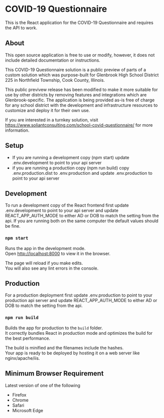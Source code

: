 # COVID-19 Questionnaire
This is the React application for the COVID-19 Questionnaire and requires the API to work.

## About

This open source application is free to use or modify, however, it does not include detailed documentation or instructions.

This COVID-19 Questionnaire solution is a public preview of parts of a custom solution which was purpose-built for Glenbrook High School District 225 in Northfield Township, Cook County, Illinois.

This public previvew release has been modified to make it more suitable for use by other districts by removing features and integrations which are Glenbrook-specific. The application is being provided as-is free of charge for any school district with the development and infrastructure resources to customize and deploy it for their own use.

If you are interested in a turnkey solution, visit https://www.soliantconsulting.com/school-covid-questionnaire/ for more information.

## Setup

* If you are running a development copy (npm start) update .env.development to point to your api server
* if you are running a production copy (npm run build) copy .env.production.dist to .env.production and update .env.production to point to your api server

## Development

To run a development copy of the React frontend first update .env.development to point to your api server and update 
REACT_APP_AUTH_MODE to either AD or DOB to match the setting from the api.
If you are running both on the same computer the default values should be fine.

### `npm start`

Runs the app in the development mode.<br />
Open [http://localhost:8000](http://localhost:8000) to view it in the browser.

The page will reload if you make edits.<br />
You will also see any lint errors in the console.

## Production

For a production deployment first update .env.production to point to your production api server and update 
REACT_APP_AUTH_MODE to either AD or DOB to match the setting from the api.

### `npm run build`

Builds the app for production to the `build` folder.<br />
It correctly bundles React in production mode and optimizes the build for the best performance.

The build is minified and the filenames include the hashes.<br />
Your app is ready to be deployed by hosting it on a web server like nginx/apache/iis.

## Minimum Browser Requirement

Latest version of one of the following
* Firefox
* Chrome
* Safari
* Microsoft Edge
